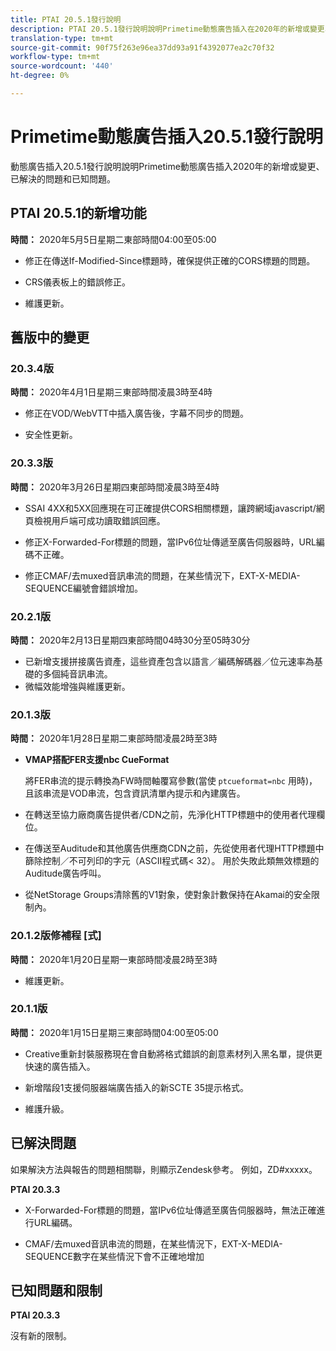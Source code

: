 ```yaml
---
title: PTAI 20.5.1發行說明
description: PTAI 20.5.1發行說明說明Primetime動態廣告插入在2020年的新增或變更、已解決及已知問題。
translation-type: tm+mt
source-git-commit: 90f75f263e96ea37dd93a91f4392077ea2c70f32
workflow-type: tm+mt
source-wordcount: '440'
ht-degree: 0%

---
```



# Primetime動態廣告插入20.5.1發行說明

動態廣告插入20.5.1發行說明說明Primetime動態廣告插入2020年的新增或變更、已解決的問題和已知問題。

## PTAI 20.5.1的新增功能

**時間：** 2020年5月5日星期二東部時間04:00至05:00

* 修正在傳送If-Modified-Since標題時，確保提供正確的CORS標題的問題。

* CRS儀表板上的錯誤修正。

* 維護更新。

## 舊版中的變更

### 20.3.4版

**時間：** 2020年4月1日星期三東部時間凌晨3時至4時

* 修正在VOD/WebVTT中插入廣告後，字幕不同步的問題。

* 安全性更新。

### 20.3.3版

**時間：** 2020年3月26日星期四東部時間凌晨3時至4時

* SSAI 4XX和5XX回應現在可正確提供CORS相關標題，讓跨網域javascript/網頁檢視用戶端可成功讀取錯誤回應。

* 修正X-Forwarded-For標題的問題，當IPv6位址傳遞至廣告伺服器時，URL編碼不正確。

* 修正CMAF/去muxed音訊串流的問題，在某些情況下，EXT-X-MEDIA-SEQUENCE編號會錯誤增加。

### 20.2.1版

**時間：** 2020年2月13日星期四東部時間04時30分至05時30分

* 已新增支援拼接廣告資產，這些資產包含以語言／編碼解碼器／位元速率為基礎的多個純音訊串流。
* 微幅效能增強與維護更新。

### 20.1.3版

**時間：** 2020年1月28日星期二東部時間凌晨2時至3時

* **VMAP搭配FER支援nbc CueFormat**

   將FER串流的提示轉換為FW時間軸覆寫參數(當使 `ptcueformat=nbc` 用時)，且該串流是VOD串流，包含資訊清單內提示和內建廣告。

* 在轉送至協力廠商廣告提供者/CDN之前，先淨化HTTP標題中的使用者代理欄位。

* 在傳送至Auditude和其他廣告供應商CDN之前，先從使用者代理HTTP標題中篩除控制／不可列印的字元（ASCII程式碼&lt; 32）。 用於失敗此類無效標題的Auditude廣告呼叫。

* 從NetStorage Groups清除舊的V1對象，使對象計數保持在Akamai的安全限制內。

### 20.1.2版修補程 [式]

**時間：** 2020年1月20日星期一東部時間凌晨2時至3時

* 維護更新。

### 20.1.1版

**時間：** 2020年1月15日星期三東部時間04:00至05:00

* Creative重新封裝服務現在會自動將格式錯誤的創意素材列入黑名單，提供更快速的廣告插入。

* 新增階段1支援伺服器端廣告插入的新SCTE 35提示格式。

* 維護升級。

## 已解決問題

如果解決方法與報告的問題相關聯，則顯示Zendesk參考。 例如，ZD#xxxxx。

**PTAI 20.3.3**

* X-Forwarded-For標題的問題，當IPv6位址傳遞至廣告伺服器時，無法正確進行URL編碼。

* CMAF/去muxed音訊串流的問題，在某些情況下，EXT-X-MEDIA-SEQUENCE數字在某些情況下會不正確地增加

## 已知問題和限制

**PTAI 20.3.3**

沒有新的限制。
